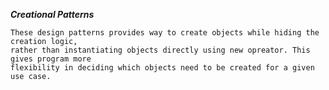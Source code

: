 **_Creational Patterns_**

    These design patterns provides way to create objects while hiding the creation logic,
    rather than instantiating objects directly using new opreator. This gives program more
    flexibility in deciding which objects need to be created for a given use case.